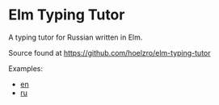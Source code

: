 # Elm Typing Tutor

A typing tutor for Russian written in Elm.

Source found at https://github.com/hoelzro/elm-typing-tutor

Examples:

  - [en](http://typing-tutor.hoelz.ro/en)
  - [ru](http://typing-tutor.hoelz.ro/ru)
